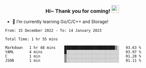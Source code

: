 <h3 align="center">
    Hi~ Thank you for coming!
    <img src="https://media.giphy.com/media/hvRJCLFzcasrR4ia7z/giphy.gif" width="25px">
</h3>

<!--
**pineapple-man/pineapple-man** is a ✨ _special_ ✨ repository because its `README.md` (this file) appears on your GitHub profile.

Here are some ideas to get you started:
- 🔭 I’m currently working on ...
- 🤔 I’m looking for help with ...
- 💬 Ask me about ...
- 📫 How to reach me: ...
- 😄 Pronouns: ...
- ⚡ Fun fact: 
- 👯 I’m looking to collaborate on kubernetes
-->
- 🌱 I’m currently learning Go/C/C++ and Storage!

<!--START_SECTION:waka-->

```text
From: 15 December 2022 - To: 14 January 2023

Total Time: 1 hr 55 mins

Markdown   1 hr 48 mins    ███████████████████████▒░   93.63 %
YAML       4 mins          █░░░░░░░░░░░░░░░░░░░░░░░░   03.97 %
C          1 min           ▒░░░░░░░░░░░░░░░░░░░░░░░░   01.28 %
JSON       1 min           ▒░░░░░░░░░░░░░░░░░░░░░░░░   01.11 %
```

<!--END_SECTION:waka-->

